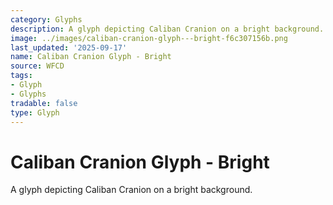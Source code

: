 ```yaml
---
category: Glyphs
description: A glyph depicting Caliban Cranion on a bright background.
image: ../images/caliban-cranion-glyph---bright-f6c307156b.png
last_updated: '2025-09-17'
name: Caliban Cranion Glyph - Bright
source: WFCD
tags:
- Glyph
- Glyphs
tradable: false
type: Glyph
---
```


# Caliban Cranion Glyph - Bright

A glyph depicting Caliban Cranion on a bright background.

